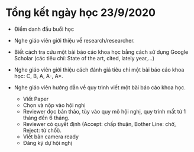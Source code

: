 # Tổng kết ngày học 23/9/2020
- Điểm danh đầu buổi học

- Nghe giáo viên giới thiệu về research/researcher.

- Biết cách tra cứu một bài báo cáo khoa học bằng cách sử dụng Google Scholar (các tiêu chí: State of the art, cited, lately year,...)

- Nghe giáo viên giới thiệu cách đánh giá tiêu chí một bài báo cáo khoa học: C, B, A, A-, A*.

- Nghe giáo viên hướng dẫn về quy trình viết một bài báo cáo khoa học.
  - Viết Paper
  - Chọn và nộp vào hội nghị
  - Reviewer đọc bản thảo, tùy vào quy mô hội nghị, quy trình mất từ 1 tháng đến 6 tháng.
  - Reviewer có quyết định (Accept: chấp thuận, Bother Line: chờ, Reject: từ chối).
  - Viết bản camera ready
  - Đăng ký dự hội nghị

